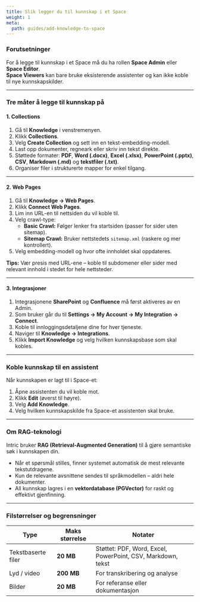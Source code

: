```yaml
---
title: Slik legger du til kunnskap i et Space
weight: 1
meta:
  path: guides/add-knowledge-to-space
---
```

### Forutsetninger
For å legge til kunnskap i et Space må du ha rollen **Space Admin** eller **Space Editor**.  
**Space Viewers** kan bare bruke eksisterende assistenter og kan ikke koble til nye kunnskapskilder.

---

### Tre måter å legge til kunnskap på

#### 1. Collections
1. Gå til **Knowledge** i venstremenyen.  
2. Klikk **Collections**.  
3. Velg **Create Collection** og sett inn en tekst-embedding-modell.  
4. Last opp dokumenter, regneark eller skriv inn tekst direkte.  
5. Støttede formater: **PDF**, **Word (.docx)**, **Excel (.xlsx)**, **PowerPoint (.pptx)**, **CSV**, **Markdown (.md)** og **tekstfiler (.txt)**.  
6. Organiser filer i strukturerte mapper for enkel tilgang.

---

#### 2. Web Pages
1. Gå til **Knowledge → Web Pages**.  
2. Klikk **Connect Web Pages**.  
3. Lim inn URL-en til nettsiden du vil koble til.  
4. Velg crawl-type:  
   - **Basic Crawl:** Følger lenker fra startsiden (passer for sider uten sitemap).  
   - **Sitemap Crawl:** Bruker nettstedets `sitemap.xml` (raskere og mer kontrollert).  
5. Velg embedding-modell og hvor ofte innholdet skal oppdateres.  

**Tips:** Vær presis med URL-ene – koble til subdomener eller sider med relevant innhold i stedet for hele nettsteder.

---

#### 3. Integrasjoner
1. Integrasjonene **SharePoint** og **Confluence** må først aktiveres av en Admin.  
2. Som bruker går du til **Settings → My Account → My Integration → Connect**.  
3. Koble til innloggingsdetaljene dine for hver tjeneste.  
4. Naviger til **Knowledge → Integrations**.  
5. Klikk **Import Knowledge** og velg hvilken kunnskapsbase som skal kobles.

---

### Koble kunnskap til en assistent
Når kunnskapen er lagt til i Space-et:

1. Åpne assistenten du vil koble mot.  
2. Klikk **Edit** (øverst til høyre).  
3. Velg **Add Knowledge**.  
4. Velg hvilken kunnskapskilde fra Space-et assistenten skal bruke.

---

### Om RAG-teknologi
Intric bruker **RAG (Retrieval-Augmented Generation)** til å gjøre semantiske søk i kunnskapen din.

- Når et spørsmål stilles, finner systemet automatisk de mest relevante tekstutdragene.  
- Kun de relevante avsnittene sendes til språkmodellen – aldri hele dokumenter.  
- All kunnskap lagres i en **vektordatabase (PGVector)** for raskt og effektivt gjenfinning.

---

### Filstørrelser og begrensninger

| Type | Maks størrelse | Notater |
|------|----------------|---------|
| Tekstbaserte filer | **20 MB** | Støttet: PDF, Word, Excel, PowerPoint, CSV, Markdown, tekst |
| Lyd / video | **200 MB** | For transkribering og analyse |
| Bilder | **20 MB** | For referanse eller dokumentasjon |
